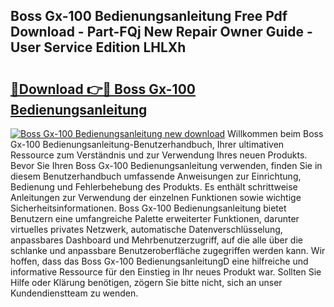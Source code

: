 ## Boss Gx-100 Bedienungsanleitung Free Pdf Download - Part-FQj New Repair Owner Guide - User Service Edition LHLXh

# <h2><a href="http://df044j.blite.top/?on=Boss+Gx-100+Bedienungsanleitung">🔗Download 👉🔴 Boss Gx-100 Bedienungsanleitung</a></h2>

[![Boss Gx-100 Bedienungsanleitung new download](https://i.imgur.com/lujVjoI.png)](http://df044j.blite.top/?on=Boss+Gx-100+Bedienungsanleitung)
Willkommen beim Boss Gx-100 Bedienungsanleitung-Benutzerhandbuch, Ihrer ultimativen Ressource zum Verständnis und zur Verwendung Ihres neuen Produkts. Bevor Sie Ihren Boss Gx-100 Bedienungsanleitung verwenden, finden Sie in diesem Benutzerhandbuch umfassende Anweisungen zur Einrichtung, Bedienung und Fehlerbehebung des Produkts. Es enthält schrittweise Anleitungen zur Verwendung der einzelnen Funktionen sowie wichtige Sicherheitsinformationen. Boss Gx-100 Bedienungsanleitung bietet Benutzern eine umfangreiche Palette erweiterter Funktionen, darunter virtuelles privates Netzwerk, automatische Datenverschlüsselung, anpassbares Dashboard und Mehrbenutzerzugriff, auf die alle über die schlanke und anpassbare Benutzeroberfläche zugegriffen werden kann. Wir hoffen, dass das Boss Gx-100 BedienungsanleitungD eine hilfreiche und informative Ressource für den Einstieg in Ihr neues Produkt war. Sollten Sie Hilfe oder Klärung benötigen, zögern Sie bitte nicht, sich an unser Kundendienstteam zu wenden.
